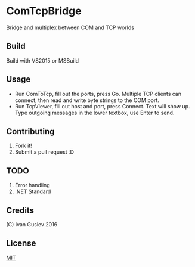 # ComTcpBridge
Bridge and multiplex between COM and TCP worlds

## Build
Build with VS2015 or MSBuild

## Usage
* Run ComToTcp, fill out the ports, press Go. Multiple TCP clients can connect, then read and write byte strings to the COM port.
* Run TcpViewer, fill out host and port, press Connect. Text will show up. Type outgoing messages in the lower textbox, use Enter to send.

## Contributing
1. Fork it!
2. Submit a pull request :D

## TODO
1. Error handling
2. .NET Standard

## Credits
(C) Ivan Gusiev 2016

## License
[MIT](https://opensource.org/licenses/MIT)
